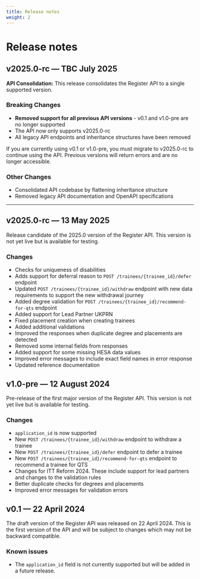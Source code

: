 ```yaml
---
title: Release notes
weight: 2
---
```


# Release notes

## v2025.0-rc — TBC July 2025

**API Consolidation:** This release consolidates the Register API to a single supported version. 

### Breaking Changes

* **Removed support for all previous API versions** - v0.1 and v1.0-pre are no longer supported
* The API now only supports v2025.0-rc
* All legacy API endpoints and inheritance structures have been removed

If you are currently using v0.1 or v1.0-pre, you must migrate to v2025.0-rc to continue using the API. Previous versions will return errors and are no longer accessible.

### Other Changes

* Consolidated API codebase by flattening inheritance structure
* Removed legacy API documentation and OpenAPI specifications

---

## v2025.0-rc — 13 May 2025

Release candidate of the 2025.0 version of the Register API. This version is not
yet live but is available for testing.

### Changes

* Checks for uniqueness of disabilities
* Adds support for deferral reason to `POST /trainees/{trainee_id}/defer` endpoint
* Updated `POST /trainees/{trainee_id}/withdraw` endpoint with new data requirements to support the new withdrawal journey
* Added degree validation for `POST /trainees/{trainee_id}/recommend-for-qts` endpoint
* Added support for Lead Partner UKPRN
* Fixed placement creation when creating trainees
* Added additional validations
* Improved the responses when duplicate degree and placements are detected
* Removed some internal fields from responses
* Added support for some missing HESA data values
* Improved error messages to include exact field names in error response
* Updated reference documentation


## v1.0-pre — 12 August 2024

Pre-release of the first major version of the Register API. This version is not
yet live but is available for testing.

### Changes

* `application_id` is now supported
* New `POST /trainees/{trainee_id}/withdraw` endpoint to withdraw a trainee
* New `POST /trainees/{trainee_id}/defer` endpoint to defer a trainee
* New `POST /trainees/{trainee_id}/recommend-for-qts` endpoint to recommend a trainee for QTS
* Changes for ITT Reform 2024. These include support for lead partners and changes to the validation rules
* Better duplicate checks for degrees and placements
* Improved error messages for validation errors

## v0.1 — 22 April 2024

The draft version of the Register API was released on 22 April 2024. This is the first version of the API and will be subject to changes which may not be backward compatible.

### Known issues

* The `application_id` field is not currently supported but will be added in a future release.
